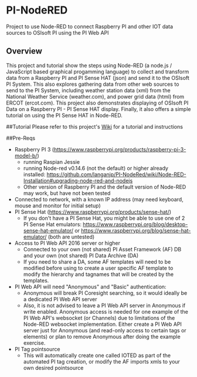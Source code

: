 # PI-NodeRED
Project to use Node-RED to connect Raspberry PI and other IOT data sources to OSIsoft PI using the PI Web API

## Overview
This project and tutorial show the steps using Node-RED (a node.js / JavaScript based graphical progamming language) to collect and transform data from a Raspberry PI and PI Sense HAT (json) and send it to the OSIsoft PI System.  This also explores gathering data from other web sources to send to the PI System, including weather station data (xml) from the National Weather Service (weather.com), and power grid data (html) from ERCOT (ercot.com).  This project also demonstrates displaying of OSIsoft PI Data on a Raspberry PI - PI Sense HAT display.  Finally, it also offers a simple tutorial on using the PI Sense HAT in Node-RED.   

##Tutorial
Please refer to this project's [Wiki](https://github.com/langanjp/PI-NodeRED/wiki) for a tutorial and instructions

##Pre-Reqs
*  Raspberry PI 3 (https://www.raspberrypi.org/products/raspberry-pi-3-model-b/)
   *  running Raspian Jessie  
   *  running Node-red v0.14.6 (not the default) or higher already installed: https://github.com/langanjp/PI-NodeRed/wiki/Node-RED-Installation#upgrading-node-red-and-nodejs
   *  Other version of Raspberry PI and the default version of Node-RED may work, but have not been tested
*  Connected to network, with a known IP address (may need keyboard, mouse and monitor for initial setup)
*  PI Sense Hat (https://www.raspberrypi.org/products/sense-hat/)
   * If you don't have a PI Sense Hat, you might be able to use one of 2 PI Sense Hat emulators: https://www.raspberrypi.org/blog/desktop-sense-hat-emulator/ or https://www.raspberrypi.org/blog/sense-hat-emulator/ (both are untested)
*  Access to PI Web API 2016 server or higher 
   *  Connected to your own (not shared) PI Asset Framework (AF) DB and your own (not shared) PI Data Archive (DA) 
   *  If you need to share a DA, some AF templates will need to be modified before using to create a user specific AF template to modify the hierarchy and tagnames that will be created by the templates.
*  PI Web API will need "Anonymous" and "Basic" authentication: 
   *  Anonymous will break PI Coresight searching, so it would ideally be a dedicated PI Web API server
   *  Also, it is not advised to leave a PI Web API server in Anonymous if write enabled. Anonymous access is needed for one example of the PI Web API's websocket (or Channels) due to limitations of the Node-RED websocket implementation.  Either create a PI Web API server just for Anonymous (and read-only access to certain tags or elements) or plan to remove Anonymous after doing the example exercise. 
*  PI Tag pointsource
   *  This will automatically create one called IOTED as part of the automated PI tag creation, or modify the AF imports xmls to your own desired pointsource   

